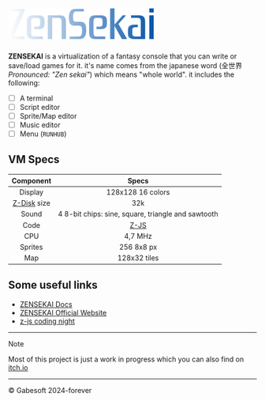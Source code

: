 # ![ZenSekai logo](/docs/img/wordmark.png)

**ZENSEKAI** is a virtualization of a fantasy console that you can write or save/load games for it. it's name comes from the japanese word (全世界 *Pronounced: "Zen sekai"*) which means "whole world". it includes the following: 
- [ ] A terminal
- [ ] Script editor
- [ ] Sprite/Map editor
- [ ] Music editor
- [ ] Menu (`RUNHUB`)

## VM Specs
|Component|Specs|
|:---:|:---:|
|Display|128x128 16 colors|
|[Z-Disk](/docs/z-disks.md) size|32k|
|Sound|4 8-bit chips: sine, square, triangle and sawtooth|
|Code|[Z-JS](/docs/z-js-coding.md)|
|CPU|4,7 MHz|
|Sprites|256 8x8 px|
|Map|128x32 tiles|

## Some useful links
- [ZENSEKAI Docs](/docs/)
- [ZENSEKAI Official Website](https://zensekai123.github.io/)
- [z-js coding night](https://zensekai123.github.io/)

- - -
> [!NOTE]
> Most of this project is just a work in progress which you can also find on [itch.io](https://gabeitch.io/)
- - -
&copy; Gabesoft 2024-forever
